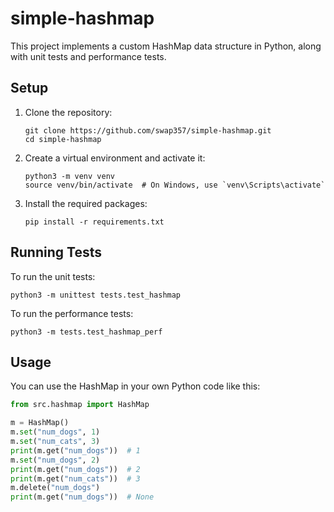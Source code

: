 # simple-hashmap

This project implements a custom HashMap data structure in Python, along with unit tests and performance tests.

## Setup

1. Clone the repository:
   ```
   git clone https://github.com/swap357/simple-hashmap.git
   cd simple-hashmap
   ```

2. Create a virtual environment and activate it:
   ```
   python3 -m venv venv
   source venv/bin/activate  # On Windows, use `venv\Scripts\activate`
   ```

3. Install the required packages:
   ```
   pip install -r requirements.txt
   ```

## Running Tests

To run the unit tests:
```
python3 -m unittest tests.test_hashmap
```

To run the performance tests:
```
python3 -m tests.test_hashmap_perf
```

## Usage

You can use the HashMap in your own Python code like this:

```python
from src.hashmap import HashMap

m = HashMap()
m.set("num_dogs", 1)
m.set("num_cats", 3)
print(m.get("num_dogs"))  # 1
m.set("num_dogs", 2)
print(m.get("num_dogs"))  # 2
print(m.get("num_cats"))  # 3
m.delete("num_dogs")
print(m.get("num_dogs"))  # None
```